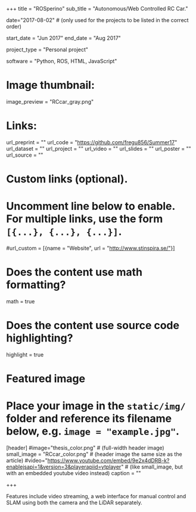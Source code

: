 +++
title = "ROSperino"
sub_title = "Autonomous/Web Controlled RC Car."

date="2017-08-02" # (only used for the projects to be listed in the correct order)

start_date = "Jun 2017"
end_date = "Aug 2017"

project_type = "Personal project"

software = "Python, ROS, HTML, JavaScript"

# Image thumbnail:
image_preview = "RCcar_gray.png"

# Links:
url_preprint = ""
url_code = "https://github.com/fregu856/Summer17"
url_dataset = ""
url_project = ""
url_video = ""
url_slides = ""
url_poster = ""
url_source = ""

# Custom links (optional).
#   Uncomment line below to enable. For multiple links, use the form `[{...}, {...}, {...}]`.
#url_custom = [{name = "Website", url = "http://www.stinspira.se/"}]

# Does the content use math formatting?
math = true

# Does the content use source code highlighting?
highlight = true

# Featured image
# Place your image in the `static/img/` folder and reference its filename below, e.g. `image = "example.jpg"`.
[header]
#image="thesis_color.png" # (full-width header image)
small_image = "RCcar_color.png" # (header image the same size as the article)
#video="https://www.youtube.com/embed/9e2x4dDRB-k?enablejsapi=1&version=3&playerapiid=ytplayer" # (like small_image, but with an embedded youtube video instead)
caption = ""

+++

Features include video streaming, a web interface for manual control and SLAM using both the camera and the LiDAR separately.
